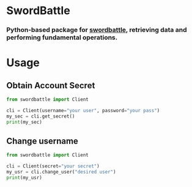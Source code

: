 # SwordBattle
### Python-based package for [swordbattle](https://sword-io-game.herokuapp.com/), retrieving data and performing fundamental operations.

# Usage
## Obtain Account Secret
```py
from swordbattle import Client

cli = Client(username="your user", password="your pass")
my_sec = cli.get_secret()
print(my_sec)
```

## Change username
```py
from swordbattle import Client

cli = Client(secret="your secret")
my_usr = cli.change_user("desired user")
print(my_usr)
```
